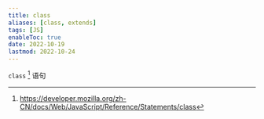 ```yaml
---
title: class
aliases: [class, extends]
tags: [JS]
enableToc: true
date: 2022-10-19
lastmod: 2022-10-24
---
```


`class` [^1] 语句

[^1]: <https://developer.mozilla.org/zh-CN/docs/Web/JavaScript/Reference/Statements/class>
